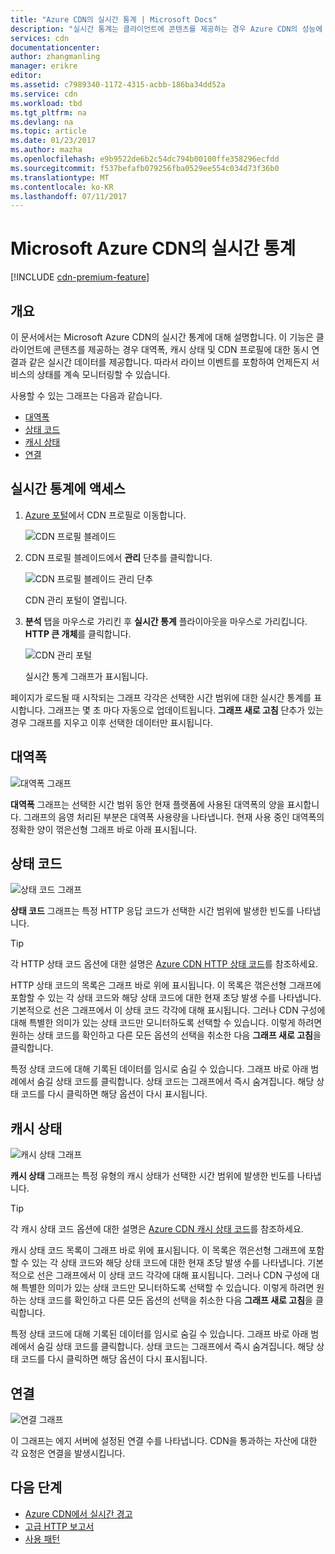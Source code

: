 ```yaml
---
title: "Azure CDN의 실시간 통계 | Microsoft Docs"
description: "실시간 통계는 클라이언트에 콘텐츠를 제공하는 경우 Azure CDN의 성능에 대한 실시간 데이터를 제공합니다."
services: cdn
documentationcenter: 
author: zhangmanling
manager: erikre
editor: 
ms.assetid: c7989340-1172-4315-acbb-186ba34dd52a
ms.service: cdn
ms.workload: tbd
ms.tgt_pltfrm: na
ms.devlang: na
ms.topic: article
ms.date: 01/23/2017
ms.author: mazha
ms.openlocfilehash: e9b9522de6b2c54dc794b00100ffe358296ecfdd
ms.sourcegitcommit: f537befafb079256fba0529ee554c034d73f36b0
ms.translationtype: MT
ms.contentlocale: ko-KR
ms.lasthandoff: 07/11/2017
---
```

# <a name="real-time-stats-in-microsoft-azure-cdn"></a>Microsoft Azure CDN의 실시간 통계
[!INCLUDE [cdn-premium-feature](../../includes/cdn-premium-feature.md)]

## <a name="overview"></a>개요
이 문서에서는 Microsoft Azure CDN의 실시간 통계에 대해 설명합니다.  이 기능은 클라이언트에 콘텐츠를 제공하는 경우 대역폭, 캐시 상태 및 CDN 프로필에 대한 동시 연결과 같은 실시간 데이터를 제공합니다. 따라서 라이브 이벤트를 포함하여 언제든지 서비스의 상태를 계속 모니터링할 수 있습니다.

사용할 수 있는 그래프는 다음과 같습니다.

* [대역폭](#bandwidth)
* [상태 코드](#status-codes)
* [캐시 상태](#cache-statuses)
* [연결](#connections)

## <a name="accessing-real-time-stats"></a>실시간 통계에 액세스
1. [Azure 포털](https://portal.azure.com)에서 CDN 프로필로 이동합니다.
   
    ![CDN 프로필 블레이드](./media/cdn-real-time-stats/cdn-profile-blade.png)
2. CDN 프로필 블레이드에서 **관리** 단추를 클릭합니다.
   
    ![CDN 프로필 블레이드 관리 단추](./media/cdn-real-time-stats/cdn-manage-btn.png)
   
    CDN 관리 포털이 열립니다.
3. **분석** 탭을 마우스로 가리킨 후 **실시간 통계** 플라이아웃을 마우스로 가리킵니다.  **HTTP 큰 개체**를 클릭합니다.
   
    ![CDN 관리 포털](./media/cdn-real-time-stats/cdn-premium-portal.png)
   
    실시간 통계 그래프가 표시됩니다.

페이지가 로드될 때 시작되는 그래프 각각은 선택한 시간 범위에 대한 실시간 통계를 표시합니다.  그래프는 몇 초 마다 자동으로 업데이트됩니다.  **그래프 새로 고침** 단추가 있는 경우 그래프를 지우고 이후 선택한 데이터만 표시됩니다.

## <a name="bandwidth"></a>대역폭
![대역폭 그래프](./media/cdn-real-time-stats/cdn-bandwidth.png)

**대역폭** 그래프는 선택한 시간 범위 동안 현재 플랫폼에 사용된 대역폭의 양을 표시합니다. 그래프의 음영 처리된 부분은 대역폭 사용량을 나타냅니다. 현재 사용 중인 대역폭의 정확한 양이 꺾은선형 그래프 바로 아래 표시됩니다.

## <a name="status-codes"></a>상태 코드
![상태 코드 그래프](./media/cdn-real-time-stats/cdn-status-codes.png)

**상태 코드** 그래프는 특정 HTTP 응답 코드가 선택한 시간 범위에 발생한 빈도를 나타냅니다.

> [!TIP]
> 각 HTTP 상태 코드 옵션에 대한 설명은 [Azure CDN HTTP 상태 코드](https://msdn.microsoft.com/library/mt759238.aspx)를 참조하세요.
> 
> 

HTTP 상태 코드의 목록은 그래프 바로 위에 표시됩니다. 이 목록은 꺾은선형 그래프에 포함할 수 있는 각 상태 코드와 해당 상태 코드에 대한 현재 초당 발생 수를 나타냅니다. 기본적으로 선은 그래프에서 이 상태 코드 각각에 대해 표시됩니다. 그러나 CDN 구성에 대해 특별한 의미가 있는 상태 코드만 모니터하도록 선택할 수 있습니다. 이렇게 하려면 원하는 상태 코드를 확인하고 다른 모든 옵션의 선택을 취소한 다음 **그래프 새로 고침**을 클릭합니다. 

특정 상태 코드에 대해 기록된 데이터를 임시로 숨길 수 있습니다.  그래프 바로 아래 범례에서 숨길 상태 코드를 클릭합니다. 상태 코드는 그래프에서 즉시 숨겨집니다. 해당 상태 코드를 다시 클릭하면 해당 옵션이 다시 표시됩니다.

## <a name="cache-statuses"></a>캐시 상태
![캐시 상태 그래프](./media/cdn-real-time-stats/cdn-cache-status.png)

**캐시 상태** 그래프는 특정 유형의 캐시 상태가 선택한 시간 범위에 발생한 빈도를 나타냅니다. 

> [!TIP]
> 각 캐시 상태 코드 옵션에 대한 설명은 [Azure CDN 캐시 상태 코드](https://msdn.microsoft.com/library/mt759237.aspx)를 참조하세요.
> 
> 

캐시 상태 코드 목록이 그래프 바로 위에 표시됩니다. 이 목록은 꺾은선형 그래프에 포함할 수 있는 각 상태 코드와 해당 상태 코드에 대한 현재 초당 발생 수를 나타냅니다. 기본적으로 선은 그래프에서 이 상태 코드 각각에 대해 표시됩니다. 그러나 CDN 구성에 대해 특별한 의미가 있는 상태 코드만 모니터하도록 선택할 수 있습니다. 이렇게 하려면 원하는 상태 코드를 확인하고 다른 모든 옵션의 선택을 취소한 다음 **그래프 새로 고침**을 클릭합니다. 

특정 상태 코드에 대해 기록된 데이터를 임시로 숨길 수 있습니다.  그래프 바로 아래 범례에서 숨길 상태 코드를 클릭합니다. 상태 코드는 그래프에서 즉시 숨겨집니다. 해당 상태 코드를 다시 클릭하면 해당 옵션이 다시 표시됩니다.

## <a name="connections"></a>연결
![연결 그래프](./media/cdn-real-time-stats/cdn-connections.png)

이 그래프는 에지 서버에 설정된 연결 수를 나타냅니다. CDN을 통과하는 자산에 대한 각 요청은 연결을 발생시킵니다.

## <a name="next-steps"></a>다음 단계
* [Azure CDN에서 실시간 경고](cdn-real-time-alerts.md)
* [고급 HTTP 보고서](cdn-advanced-http-reports.md)
* [사용 패턴](cdn-analyze-usage-patterns.md)

